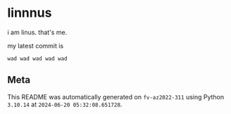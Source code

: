 # linnnus

i am linus. that's me.

my latest commit is

```
wad wad wad wad wad
```

## Meta

This README was automatically generated on `fv-az2022-311` using Python
`3.10.14` at `2024-06-20 05:32:08.651728`.
